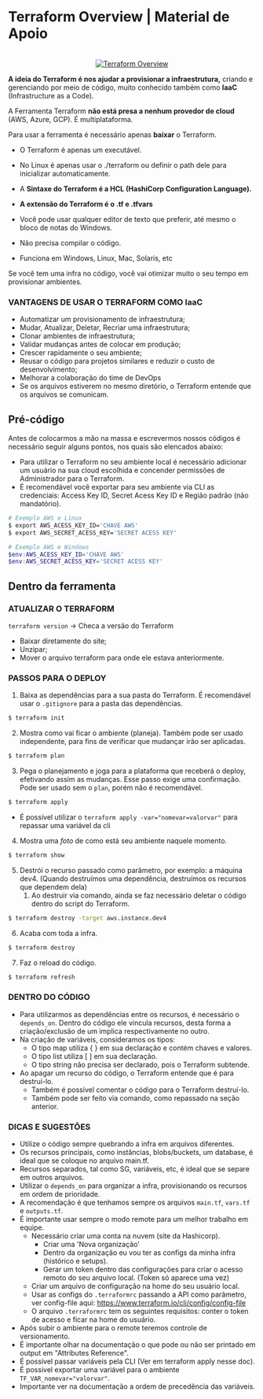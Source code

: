# Terraform Overview | Material de Apoio

<p align="center">
    <br/>
    <a href="https://freeimage.host/br">	
        <img src="https://iili.io/47sDe1.jpg" alt="Terraform Overview">
    </a>
</p>


**A ideia do Terraform é nos ajudar a provisionar a infraestrutura,** criando e gerenciando por meio de código, muito conhecido também como **IaaC** (Infrastructure as a Code).

A Ferramenta Terraform **não está presa a nenhum provedor de cloud** (AWS, Azure, GCP). É multiplataforma.

Para usar a ferramenta é necessário apenas **baixar** o Terraform.

- O Terraform é apenas um executável.
- No Linux é apenas usar o ./terraform ou definir o path dele para inicializar automaticamente.

- A **Sintaxe do Terraform é a HCL (HashiCorp Configuration Language).**
- **A extensão do Terraform é o .tf e .tfvars**
- Você pode usar qualquer editor de texto que preferir, até mesmo o bloco de notas do Windows.
- Não precisa compilar o código.
- Funciona em Windows, Linux, Mac, Solaris, etc

Se você tem uma infra no código, você vai otimizar muito o seu tempo em provisionar ambientes.

### VANTAGENS DE USAR O TERRAFORM COMO IaaC

- Automatizar um provisionamento de infraestrutura;
- Mudar, Atualizar, Deletar, Recriar uma infraestrutura;
- Clonar ambientes de infraestrutura;
- Validar mudanças antes de colocar em produção;
- Crescer rapidamente o seu ambiente;
- Reusar o código para projetos similares e reduzir o custo de desenvolvimento;
- Melhorar a colaboração do time de DevOps
- Se os arquivos estiverem no mesmo diretório, o Terraform entende que os arquivos se comunicam.

## Pré-código
Antes de colocarmos a mão na massa e escrevermos nossos códigos é necessário seguir alguns pontos, nos quais são elencados abaixo:
- Para utilizar o Terraform no seu ambiente local é necessário adicionar um usuário na sua cloud escolhida e concender permissões de Administrador para o Terraform.
- É recomendável você exportar para seu ambiente via CLI as credenciais: Access Key ID, Secret Acess Key ID e Região padrão (não mandatório).
```bash
# Exemplo AWS e Linux
$ export AWS_ACESS_KEY_ID='CHAVE AWS'
$ export AWS_SECRET_ACESS_KEY='SECRET ACESS KEY'
```
```powershell
# Exemplo AWS e Windows
$env:AWS_ACESS_KEY_ID='CHAVE AWS'
$env:AWS_SECRET_ACESS_KEY='SECRET ACESS KEY'
```

## Dentro da ferramenta

### ATUALIZAR O TERRAFORM
`terraform version` → Checa a versão do Terraform

- Baixar diretamente do site;
- Unzipar;
- Mover o arquivo terraform para onde ele estava anteriormente.

### PASSOS PARA O DEPLOY
1. Baixa as dependências para a sua pasta do Terraform. É recomendável usar o `.gitignore` para a pasta das dependências. 
```bash
$ terraform init
```
2. Mostra como vai ficar o ambiente (planeja). Também pode ser usado independente, para fins de verificar que mudançar irão ser aplicadas.
```bash
$ terraform plan
```
3. Pega o planejamento e joga para a plataforma que receberá o deploy, efetivando assim as mudanças. Esse passo exige uma confirmação. Pode ser usado sem o `plan`, porém não é recomendável.
```bash
$ terraform apply
```
 * É possível utilizar o `terraform apply -var="nomevar=valorvar"` para repassar uma variável da cli

4. Mostra uma _foto_ de como está seu ambiente naquele momento.
```bash
$ terraform show
```
5. Destrói o recurso passado como parâmetro, por exemplo: a máquina dev4. (Quando destruímos uma dependência, destruímos os recursos que dependem dela)
   1. Ao destruir via comando, ainda se faz necessário deletar o código dentro do script do Terraform.
```bash
$ terraform destroy -target aws.instance.dev4
```
6. Acaba com toda a infra.
```bash
$ terraform destroy
```
7. Faz o reload do código.
```bash
$ terraform refresh
```

### DENTRO DO CÓDIGO
- Para utilizarmos as dependências entre os recursos, é necessário o `depends_on`. Dentro do código ele vincula recursos, desta forma a criação/exclusão de um implica respectivamente no outro.
- Na criação de variáveis, consideramos os tipos:
  - O tipo map utiliza { } em sua declaração e contém chaves e valores.
  - O tipo list utiliza [ ] em sua declaração.
  - O tipo string não precisa ser declarado, pois o Terraform subtende.
- Ao apagar um recurso do código, o Terraform entende que é para destruí-lo.
  - Também é possível comentar o código para o Terraform destruí-lo.
  - Também pode ser feito via comando, como repassado na seção anterior.

### DICAS E SUGESTÕES

- Utilize o código sempre quebrando a infra em arquivos diferentes.
- Os recursos principais, como instâncias, blobs/buckets, um database, é ideal que se coloque no arquivo main.tf.
- Recursos separados, tal como SG, variáveis, etc, é ideal que se separe em outros arquivos. 
- Utilizar o `depends_on` para organizar a infra, provisionando os recursos em ordem de prioridade.
- A recomendação é que tenhamos sempre os arquivos `main.tf`, `vars.tf` e `outputs.tf`.
- É importante usar sempre o modo remote para um melhor trabalho em equipe.
  - Necessário criar uma conta na nuvem (site da Hashicorp).
    - Criar uma 'Nova organização'
    - Dentro da organização eu vou ter as configs da minha infra (histórico e setups).
    - Gerar um token dentro das configurações para criar o acesso remoto do seu arquivo local. (Token só aparece uma vez)
  - Criar um arquivo de configuração na home do seu usuário local.
  - Usar as configs do `.terraformrc` passando a API como parâmetro, ver config-file aqui: https://www.terraform.io/cli/config/config-file
  - O arquivo `.terraformrc` tem os seguintes requisitos: conter o token de acesso e ficar na home do usuário.
- Após subir o ambiente para o remote teremos controle de versionamento.
- É importante olhar na documentação o que pode ou não ser printado em output em "Attributes Reference".
- É possível passar variáveis pela CLI (Ver em terraform apply nesse doc).
- É possível exportar uma variável para o ambiente `TF_VAR_nomevar="valorvar"`.
- Importante ver na documentação a ordem de precedência das variáveis.